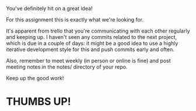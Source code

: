 You've definitely hit on a great idea!

For this assignment this is exactly what we're looking for.

It's apparent from trello that you're communicating with each other regularly and keeping up.  I haven't seen any commits related to the next project, which is due in a couple of days: it might be a good idea to use a highly iterative development style for this and push commits early and often.

Also, remember to meet weekly (in person or online is fine) and post meeting notes in the notes/ directory of your repo.

Keep up the good work!

THUMBS UP!
==========
